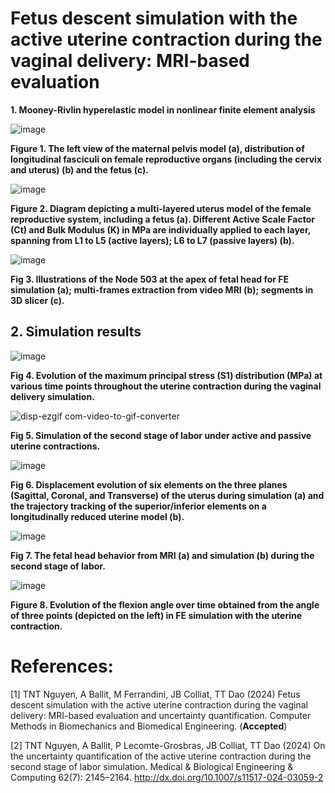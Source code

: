 # Fetus descent simulation with the active uterine contraction during the vaginal delivery: MRI-based evaluation 
**1. Mooney-Rivlin hyperelastic model in nonlinear finite element analysis**

![image](https://github.com/user-attachments/assets/6dadad9c-4838-4b53-b047-da1d02585bf1)

**Figure 1. The left view of the maternal pelvis model (a), distribution of longitudinal fasciculi on female reproductive organs (including the cervix and uterus) (b) and the fetus (c).**

![image](https://github.com/user-attachments/assets/50e50848-bb85-48f5-ac50-a2886689073e)

**Figure 2. Diagram depicting a multi-layered uterus model of the female reproductive system, including a fetus (a). Different Active Scale Factor (Ct) and Bulk Modulus (K) in MPa are individually applied to each layer, spanning from L1 to L5 (active layers); L6 to L7 (passive layers) (b).**

![image](https://github.com/user-attachments/assets/f1b73491-fa47-4421-8daf-6a253cfe0169)

**Fig 3. Illustrations of the Node 503 at the apex of fetal head for FE simulation (a); multi-frames extraction from video MRI (b); segments in 3D slicer (c).**
## 2. Simulation results

![image](https://github.com/user-attachments/assets/4e2f5c8e-4c24-45ca-b40e-0c2034de0d43)

**Fig 4. Evolution of the maximum principal stress (S1) distribution (MPa) at various time points throughout the uterine contraction during the vaginal delivery simulation.**

![disp-ezgif com-video-to-gif-converter](https://github.com/user-attachments/assets/6e3c5163-b953-405f-a1f8-de86772b2700)

**Fig 5. Simulation of the second stage of labor under active and passive uterine contractions.**

![image](https://github.com/user-attachments/assets/4b7dabf9-b580-4725-8ebd-3353c4dcea17)

**Fig 6. Displacement evolution of six elements on the three planes (Sagittal, Coronal, and Transverse) of the uterus during simulation (a) and the trajectory tracking of the superior/inferior elements on a longitudinally reduced uterine model (b).**

![image](https://github.com/user-attachments/assets/934bdb09-187b-4ae7-80a2-6befd5448ef6)

**Fig 7.  The fetal head behavior from MRI (a) and simulation (b) during the second stage of labor.**

![image](https://github.com/user-attachments/assets/33a14c5c-c663-4367-8d59-74c08a540ae8)

**Figure 8. Evolution of the flexion angle over time obtained from the angle of three points (depicted on the left) in FE simulation with the uterine contraction.**
# References:
[1] TNT Nguyen, A Ballit, M Ferrandini, JB Colliat, TT Dao (2024) Fetus descent simulation with the active uterine contraction during the vaginal delivery: MRI-based evaluation and uncertainty quantification. Computer Methods in Biomechanics and Biomedical Engineering. (**Accepted**)

[2] TNT Nguyen, A Ballit, P Lecomte-Grosbras, JB Colliat, TT Dao (2024) On the uncertainty quantification of the active uterine contraction during the second stage of labor simulation. Medical & Biological Engineering & Computing 62(7): 2145–2164. http://dx.doi.org/10.1007/s11517-024-03059-2 

